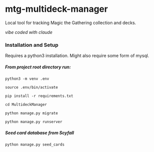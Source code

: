 # mtg-multideck-manager
 Local tool for tracking Magic the Gathering collection and decks. 
 
 *vibe coded with claude*


### Installation and Setup

Requires a python3 installation. Might also require some form of mysql.
##### From project root directory run:

`python3 -m venv .env`

`source .env/bin/activate`

`pip install -r requirements.txt`

`cd MultideckManager`

`python manage.py migrate`

`python manage.py runserver`

##### Seed card database from Scyfall

`python manage.py seed_cards`

